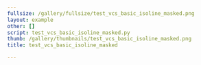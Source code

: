 ```yaml
---
fullsize: /gallery/fullsize/test_vcs_basic_isoline_masked.png
layout: example
other: []
script: test_vcs_basic_isoline_masked.py
thumb: /gallery/thumbnails/test_vcs_basic_isoline_masked.png
title: test_vcs_basic_isoline_masked

---
```

